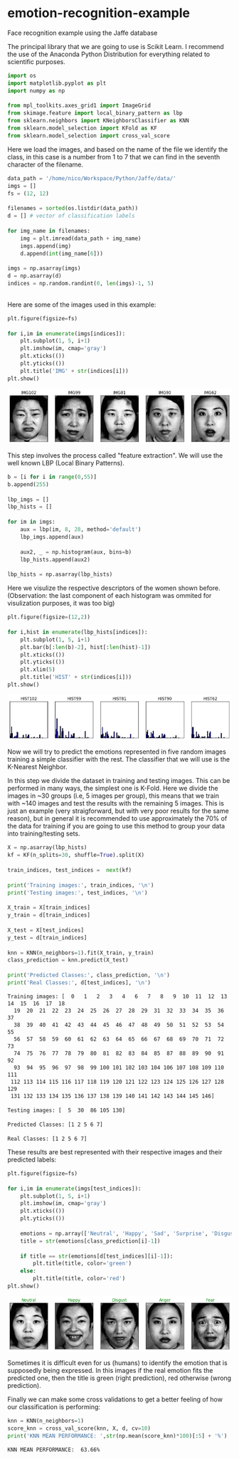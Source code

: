 # emotion-recognition-example
Face recognition example using the Jaffe database

The principal library that we are going to use is Scikit Learn. I recommend the use of the Anaconda Python Distribution for everything related to scientific purposes.

```python
import os
import matplotlib.pyplot as plt
import numpy as np

from mpl_toolkits.axes_grid1 import ImageGrid
from skimage.feature import local_binary_pattern as lbp
from sklearn.neighbors import KNeighborsClassifier as KNN
from sklearn.model_selection import KFold as KF
from sklearn.model_selection import cross_val_score
```

Here we load the images, and based on the name of the file we identify the class, in this case is a number from 1 to 7 that we can find in the seventh character of the filename.


```python
data_path = '/home/nico/Workspace/Python/Jaffe/data/'
imgs = []
fs = (12, 12)

filenames = sorted(os.listdir(data_path))
d = [] # vector of classification labels

for img_name in filenames:
    img = plt.imread(data_path + img_name)
    imgs.append(img)
    d.append(int(img_name[6]))

imgs = np.asarray(imgs)
d = np.asarray(d)
indices = np.random.randint(0, len(imgs)-1, 5)
            
```

Here are some of the images used in this example:


```python
plt.figure(figsize=fs)

for i,im in enumerate(imgs[indices]):
    plt.subplot(1, 5, i+1)
    plt.imshow(im, cmap='gray')
    plt.xticks(())
    plt.yticks(())
    plt.title('IMG' + str(indices[i]))
plt.show()
```


![png](aux/output_4_0.png)


This step involves the process called "feature extraction". We will use the well known LBP (Local Binary Patterns).


```python
b = [i for i in range(0,55)]
b.append(255)

lbp_imgs = []
lbp_hists = []

for im in imgs:
    aux = lbp(im, 8, 28, method='default')
    lbp_imgs.append(aux)
    
    aux2, _ = np.histogram(aux, bins=b)
    lbp_hists.append(aux2)

lbp_hists = np.asarray(lbp_hists)
```

Here we visulize the respective descriptors of the women shown before.
(Observation: the last component of each histogram was ommited for visulization purposes, it was too big)


```python
plt.figure(figsize=(12,2))

for i,hist in enumerate(lbp_hists[indices]):
    plt.subplot(1, 5, i+1)
    plt.bar(b[:len(b)-2], hist[:len(hist)-1])
    plt.xticks(())
    plt.yticks(())
    plt.xlim(5)
    plt.title('HIST' + str(indices[i]))
plt.show()
```


![png](aux/output_8_0.png)


Now we will try to predict the emotions represented in five random images training a simple classifier with the rest. The classifier that we will use is the K-Nearest Neighbor.

In this step we divide the dataset in training and testing images. This can be performed in many ways, the simplest one is K-Fold. Here we divide the images in ~30 groups (i.e, 5 images per group), this means that we train with ~140 images and test the results with the remaining 5 images. This is just an example (very straigforward, but with very poor results for the same reason), but in general it is recommended to use approximately the 70% of the data for training if you are going to use this method to group your data into training/testing sets.


```python
X = np.asarray(lbp_hists)
kf = KF(n_splits=30, shuffle=True).split(X)

train_indices, test_indices =  next(kf)

print('Training images:', train_indices, '\n')
print('Testing images:', test_indices, '\n')

X_train = X[train_indices]
y_train = d[train_indices]

X_test = X[test_indices]
y_test = d[train_indices]

knn = KNN(n_neighbors=1).fit(X_train, y_train)
class_prediction = knn.predict(X_test)

print('Predicted Classes:', class_prediction, '\n')
print('Real Classes:', d[test_indices], '\n')
```

    Training images: [  0   1   2   3   4   6   7   8   9  10  11  12  13  14  15  16  17  18
      19  20  21  22  23  24  25  26  27  28  29  31  32  33  34  35  36  37
      38  39  40  41  42  43  44  45  46  47  48  49  50  51  52  53  54  55
      56  57  58  59  60  61  62  63  64  65  66  67  68  69  70  71  72  73
      74  75  76  77  78  79  80  81  82  83  84  85  87  88  89  90  91  92
      93  94  95  96  97  98  99 100 101 102 103 104 106 107 108 109 110 111
     112 113 114 115 116 117 118 119 120 121 122 123 124 125 126 127 128 129
     131 132 133 134 135 136 137 138 139 140 141 142 143 144 145 146] 
    
    Testing images: [  5  30  86 105 130] 
    
    Predicted Classes: [1 2 5 6 7] 
    
    Real Classes: [1 2 5 6 7] 
    


These results are best represented with their respective images and their predicted labels:


```python
plt.figure(figsize=fs)

for i,im in enumerate(imgs[test_indices]):
    plt.subplot(1, 5, i+1)
    plt.imshow(im, cmap='gray')
    plt.xticks(())
    plt.yticks(())
    
    emotions = np.array(['Neutral', 'Happy', 'Sad', 'Surprise', 'Disgust', 'Anger' , 'Fear'])
    title = str(emotions[class_prediction[i]-1])
    
    if title == str(emotions[d[test_indices][i]-1]):
        plt.title(title, color='green')
    else:
        plt.title(title, color='red')
plt.show()
```


![png](aux/output_12_0.png)


Sometimes it is difficult even for us (humans) to identify the emotion that is supposedly being expressed. In this images if the real emotion fits the predicted one, then the title is green (right prediction), red otherwise (wrong prediction).

Finally we can make some cross validations to get a better feeling of how our classification is performing:


```python
knn = KNN(n_neighbors=1)
score_knn = cross_val_score(knn, X, d, cv=10)
print('KNN MEAN PERFORMANCE: ',str(np.mean(score_knn)*100)[:5] + '%')
```

    KNN MEAN PERFORMANCE:  63.66%
